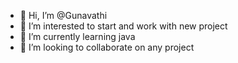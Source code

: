 - 👋 Hi, I’m @Gunavathi
- 👀 I’m interested to start and work with new project 
- 🌱 I’m currently learning java
- 💞️ I’m looking to collaborate on any project


<!---
Gunavathi17/Gunavathi17 is a ✨ special ✨ repository because its `README.md` (this file) appears on your GitHub profile.
You can click the Preview link to take a look at your changes.
--->
